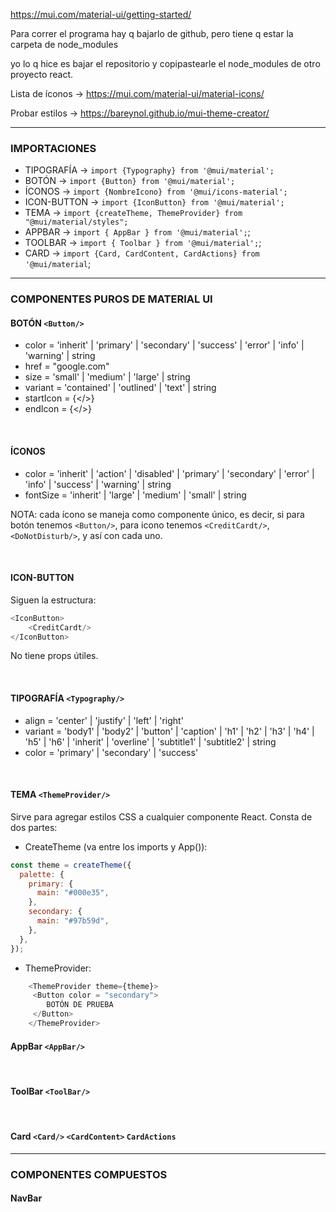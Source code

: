 https://mui.com/material-ui/getting-started/

Para correr el programa hay q bajarlo de github, pero tiene q estar la carpeta de node_modules

yo lo q hice es bajar el repositorio y copipastearle el node_modules de otro proyecto react.

Lista de íconos -> https://mui.com/material-ui/material-icons/

Probar estilos -> https://bareynol.github.io/mui-theme-creator/

---

### **IMPORTACIONES** 

* TIPOGRAFÍA -> `import {Typography} from '@mui/material';`
* BOTÓN -> `import {Button} from '@mui/material';`
* ÍCONOS -> `import {NombreIcono} from '@mui/icons-material';`
* ICON-BUTTON -> `import {IconButton} from '@mui/material';`
* TEMA -> `import {createTheme, ThemeProvider} from "@mui/material/styles";`
* APPBAR -> `import { AppBar } from '@mui/material';`;
* TOOLBAR -> `import { Toolbar } from '@mui/material';`;
* CARD -> `import {Card, CardContent, CardActions} from '@mui/material`;

----

### **COMPONENTES PUROS DE MATERIAL UI**

#### BOTÓN `<Button/>`
* color = 'inherit' | 'primary' | 'secondary' | 'success' | 'error' | 'info' | 'warning' | string
* href = "google.com"
* size = 'small' | 'medium' | 'large' | string
* variant = 'contained' | 'outlined' | 'text' | string
* startIcon = {</>}
* endIcon = {</>}

<br>

#### ÍCONOS
* color = 'inherit' | 'action' | 'disabled' | 'primary' | 'secondary' | 'error' | 'info' | 'success' | 'warning' | string
* fontSize = 'inherit' | 'large' | 'medium' | 'small' | string

NOTA: cada ícono se maneja como componente único, es decir, si para botón tenemos `<Button/>`, para icono tenemos
`<CreditCardt/>`, `<DoNotDisturb/>`, y así con cada uno.

<br>

#### ICON-BUTTON
Siguen la estructura:
```javascript 
<IconButton>
    <CreditCardt/>
</IconButton>
```      

No tiene props útiles.
  
<br>

#### TIPOGRAFÍA `<Typography/>`
* align = 'center' | 'justify' | 'left' | 'right'
* variant = 'body1' | 'body2' | 'button' | 'caption' | 'h1' | 'h2' | 'h3' | 'h4' | 'h5' | 'h6' | 'inherit' | 'overline' | 'subtitle1' | 'subtitle2' | string
* color = 'primary' | 'secondary' | 'success'

<br>

#### TEMA `<ThemeProvider/>`
Sirve para agregar estilos CSS a cualquier componente React. Consta de dos partes:
* CreateTheme (va entre los imports y App()):
```javascript
const theme = createTheme({
  palette: {
    primary: {
      main: "#000e35",
    },
    secondary: {
      main: "#97b59d",
    },
  },
});
```
* ThemeProvider:
```javascript
    <ThemeProvider theme={theme}>
     <Button color = "secondary">
        BOTÓN DE PRUEBA
     </Button>
    </ThemeProvider>
```

#### AppBar `<AppBar/>`

<br>

#### ToolBar `<ToolBar/>`

<br>

#### Card `<Card/>` `<CardContent>` `CardActions`
---

### **COMPONENTES COMPUESTOS**

#### NavBar

